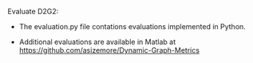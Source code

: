 Evaluate D2G2:

* The evaluation.py file contations evaluations implemented in Python. 

* Additional evaluations are available in Matlab at https://github.com/asizemore/Dynamic-Graph-Metrics
